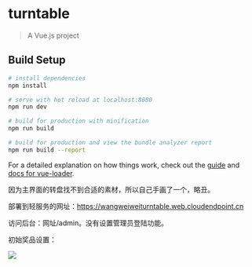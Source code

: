 # turntable

> A Vue.js project

## Build Setup

``` bash
# install dependencies
npm install

# serve with hot reload at localhost:8080
npm run dev

# build for production with minification
npm run build

# build for production and view the bundle analyzer report
npm run build --report
```

For a detailed explanation on how things work, check out the [guide](http://vuejs-templates.github.io/webpack/) and [docs for vue-loader](http://vuejs.github.io/vue-loader).

因为主界面的转盘找不到合适的素材，所以自己手画了一个，略丑。

部署到轻服务的网址：https://wangweiweiturntable.web.cloudendpoint.cn

访问后台：网址/admin。没有设置管理员登陆功能。

初始奖品设置：

![](https://i.loli.net/2021/07/30/o8kZ7UdKfzi6Q5R.png)

